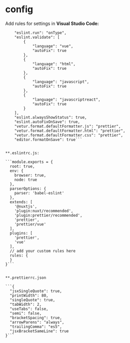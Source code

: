 # config

Add rules for settings in **Visual Studio Code:**

```  "eslint.enable": true,
    "eslint.run": "onType",
    "eslint.validate": [
        {
            "language": "vue",
            "autoFix": true
        },
        {
            "language": "html",
            "autoFix": true
        },
        {
            "language": "javascript",
            "autoFix": true
        },
        {
            "language": "javascriptreact",
            "autoFix": true
        }
    ],
    "eslint.alwaysShowStatus": true,
    "eslint.autoFixOnSave": true,
    "vetur.format.defaultFormatter.js": "prettier",
    "vetur.format.defaultFormatter.html": "prettier",
    "vetur.format.defaultFormatter.css": "prettier",
    "editor.formatOnSave": true```
    
    
**.eslintrc.js:

```module.exports = {
  root: true,
  env: {
    browser: true,
    node: true
  },
  parserOptions: {
    parser: 'babel-eslint'
  },
  extends: [
    '@nuxtjs',
    'plugin:nuxt/recommended',
    'plugin:prettier/recommended',
    'prettier',
    'prettier/vue'
  ],
  plugins: [
    'prettier',
    'vue'
  ],
  // add your custom rules here
  rules: {
  }
}```


**.prettierrc.json

```{
  "jsxSingleQuote": true,
  "printWidth": 80,
  "singleQuote": true,
  "tabWidth": 2,
  "useTabs": false,
  "semi": false,
  "bracketSpacing": true,
  "arrowParens": "always",
  "trailingComma": "es5",
  "jsxBracketSameLine": true
}```
